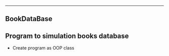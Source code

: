 ----------------
BookDataBase
----------------
Program to simulation books database
----------------
* Create program as OOP class
